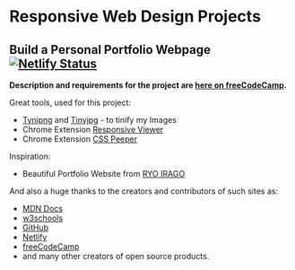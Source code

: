 # Responsive Web Design Projects

## Build a Personal Portfolio Webpage [![Netlify Status](https://api.netlify.com/api/v1/badges/993f3a7b-dad3-44ac-9fad-3ca93f0d4a43/deploy-status)](https://app.netlify.com/sites/personal-portfolio-webpage-fcc/deploys)

**Description and requirements for the project are [here on freeCodeCamp](https://www.freecodecamp.org/learn/responsive-web-design/responsive-web-design-projects/build-a-personal-portfolio-webpage).**

Great tools, used for this project:

- [Tynipng](https://tinypng.com/) and [Tinyjpg](https://tinyjpg.com/) - to tinify my Images
- Chrome Extension [Responsive Viewer](https://chrome.google.com/webstore/detail/responsive-viewer/inmopeiepgfljkpkidclfgbgbmfcennb)
- Chrome Extension [CSS Peeper](https://chrome.google.com/webstore/detail/css-peeper/mbnbehikldjhnfehhnaidhjhoofhpehk)

Inspiration:

- Beautiful Portfolio Website from [RYO IRAGO](https://ryo-irago.com/)

And also a huge thanks to the creators and contributors of such sites as:

- [MDN Docs](https://developer.mozilla.org/en-US/)
- [w3schools](https://www.w3schools.com/)
- [GitHub](https://github.com/)
- [Netlify](https://www.netlify.com/)
- [freeCodeCamp](https://www.freecodecamp.org/)
- and many other creators of open source products.
